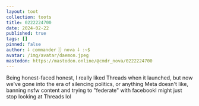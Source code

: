 ```yaml
---
layout: toot
collection: toots
title: 0222224700
date: 2024-02-22
published: true
tags: []
pinned: false
author: ⸸ commander ░ nova ⸸ :~$
avatar: /img/avatar/daemon.jpeg
mastodon: https://mastodon.online/@cmdr_nova/0222224700
---
```


Being honest-faced honest, I really liked Threads when it launched, but now we've gone into the era of silencing politics, or anything Meta doesn't like, banning nsfw content and trying to "federate" with facebookI might just stop looking at Threads lol
